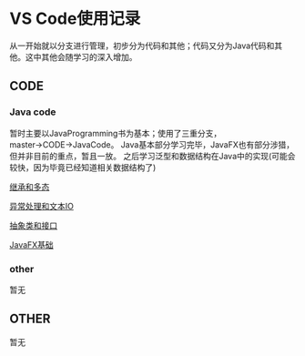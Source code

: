 # VS Code使用记录 
从一开始就以分支进行管理，初步分为代码和其他；代码又分为Java代码和其他。这中其他会随学习的深入增加。
## CODE 

### Java code  
暂时主要以JavaProgramming书为基本；使用了三重分支，master→CODE→JavaCode。
Java基本部分学习完毕，JavaFX也有部分涉猎，但并非目前的重点，暂且一放。
之后学习泛型和数据结构在Java中的实现(可能会较快，因为毕竟已经知道相关数据结构了)

[继承和多态](https://github.com/Junglelk/VSCode/blob/JavaCode/%E7%BB%A7%E6%89%BF%E5%92%8C%E5%A4%9A%E6%80%81.md)

[异常处理和文本IO](https://github.com/Junglelk/VSCode/blob/JavaCode/Java/javaprogramming/twelfthchapter/%E5%BC%82%E5%B8%B8%E5%A4%84%E7%90%86%E5%92%8C%E6%96%87%E6%9C%ACIO.md)

[抽象类和接口](https://github.com/Junglelk/VSCode/blob/JavaCode/Java/javaprogramming/thirteenthchapter/%E6%8A%BD%E8%B1%A1%E7%B1%BB%E5%92%8C%E6%8E%A5%E5%8F%A3.md)

[JavaFX基础](https://github.com/Junglelk/VSCode/blob/JavaCode/Java/javaprogramming/chapter14/JavaFX%E5%9F%BA%E7%A1%80.md)

### other  
暂无
## OTHER
暂无
